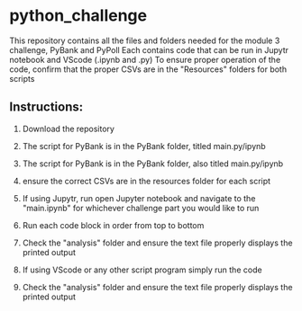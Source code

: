 # python_challenge
This repository contains all the files and folders needed for the module 3 challenge, PyBank and PyPoll
Each contains code that can be run in  Jupytr notebook and VScode (.ipynb and .py)
To ensure proper operation of the code, confirm that the proper CSVs are in the "Resources" folders for both scripts

## Instructions:
1. Download the repository
2. The script for PyBank is in the PyBank folder, titled main.py/ipynb
3. The script for PyBank is in the PyBank folder, also titled main.py/ipynb 
4. ensure the correct CSVs are in the resources folder for each script

1. If using Jupytr, run open Jupyter notebook and navigate to the "main.ipynb" for whichever challenge part you would like to run
2. Run each code block in order from top to bottom
3. Check the "analysis" folder and ensure the text file properly displays the printed output

1. If using VScode or any other script program simply run the code
2. Check the "analysis" folder and ensure the text file properly displays the printed output
